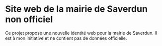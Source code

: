 # Site web de la mairie de Saverdun non officiel

Ce projet propose une nouvelle identité web pour la mairie de Saverdun. Il est à mon initiative et ne contient pas de données officielle. 



